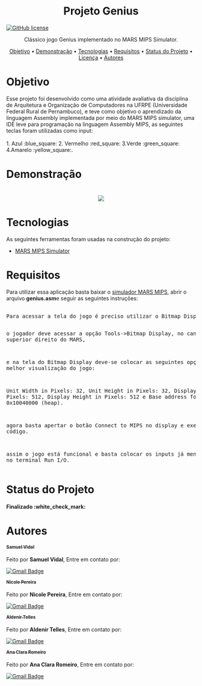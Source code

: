 <h1 align="center">Projeto Genius</h1>

[![GitHub license](https://img.shields.io/github/license/Samuelvidal99/book-finder-app?style=for-the-badge)](https://github.com/Samuelvidal99/projeto-genius/blob/main/LICENSE)

<p align="center">Clássico jogo Genius implementado no MARS MIPS Simulator.</p>

<p align="center">
 <a href="#objetivo">Objetivo</a> •
 <a href="#demonstração">Demonstração</a> • 
 <a href="#tecnologias">Tecnologias</a> • 
 <a href="#requisitos">Requisitos</a> • 
 <a href="#status-do-projeto">Status do Projeto</a> • 
 <a href="https://github.com/Samuelvidal99/book-finder-app/blob/master/LICENSE">Licença</a> • 
 <a href="#autores">Autores</a>
</p>

<h1>Objetivo</h1>
<p1>Esse projeto foi desenvolvido como uma atividade avaliativa da disciplina de Arquitetura e Organização de Computadores na UFRPE (Universidade Federal Rural de Pernambuco), e teve como objetivo o aprendizado da linguagem Assembly implementada por meio do MARS MIPS simulator, uma IDE leve para programação na linguagem Assembly MIPS, as seguintes teclas foram utilizadas como input:<br><br> 1. Azul	:blue_square: 2. Vermelho :red_square: 3.Verde :green_square: 4.Amarelo :yellow_square:.</p1>

<h1>Demonstração</h1>

<h1 align='center'><img src='./assets/book-finder-demo.gif'></img></h1>

<h1>Tecnologias</h1>

As seguintes ferramentas foram usadas na construção do projeto:

- [MARS MIPS Simulator](http://courses.missouristate.edu/kenvollmar/mars/index.htm)

<h1>Requisitos</h1>
<p1>Para utilizar essa aplicação basta baixar o <a href=http://courses.missouristate.edu/kenvollmar/mars/download.htm>simulador MARS MIPS</a>, abrir o arquivo <b>genius.asm</b>e seguir as seguintes instruções:<br><br><pre>Para acessar a tela do jogo é preciso utilizar o Bitmap Display do MARS MIPS:

o jogador deve acessar a opção Tools->Bitmap Display, no canto superior direito do MARS, 

e na tela do Bitmap Display deve-se colocar as seguintes opções para melhor visualização do jogo:

Unit Width in Pixels: 32, Unit Height in Pixels: 32, Display Width in Pixels: 512,
Display Height in Pixels: 512 e Base address for display: 0x10040000 (heap).

agora basta apertar o botão Connect to MIPS no display e executar o código.

assim o jogo está funcional e basta colocar os inputs já mencionados no terminal Run I/O.</pre></p1> 

<h1>Status do Projeto</h1>
<h4>Finalizado :white_check_mark:</h4>

<h1>Autores</h1>
<a href="https://github.com/Samuelvidal99"><sub><b>Samuel Vidal</b></sub></a><br><br>
Feito por <b>Samuel Vidal</b>, Entre em contato por: 

[![Gmail Badge](https://img.shields.io/badge/-samuelvsantos2018@gmail.com-c14438?style=flat-square&logo=Gmail&logoColor=white&link=mailto:samuelvsantos2018@gmail.com)](mailto:samuelvsantos2018@gmail.com)

<a href="https://github.com/nicole-pereira"><sub><b>Nicole Pereira</b></sub></a><br><br>
Feito por <b>Nicole Pereira</b>, Entre em contato por: 

[![Gmail Badge](https://img.shields.io/badge/-samuelvsantos2018@gmail.com-c14438?style=flat-square&logo=Gmail&logoColor=white&link=mailto:samuelvsantos2018@gmail.com)](mailto:samuelvsantos2018@gmail.com)

<a href="https://github.com/aldenirtelles"><sub><b>Aldenir Telles</b></sub></a><br><br>
Feito por <b>Aldenir Telles</b>, Entre em contato por: 

[![Gmail Badge](https://img.shields.io/badge/-samuelvsantos2018@gmail.com-c14438?style=flat-square&logo=Gmail&logoColor=white&link=mailto:samuelvsantos2018@gmail.com)](mailto:samuelvsantos2018@gmail.com)

<a href="https://github.com/clararomeiro"><sub><b>Ana Clara Romeiro</b></sub></a><br><br>
Feito por <b>Ana Clara Romeiro</b>, Entre em contato por: 

[![Gmail Badge](https://img.shields.io/badge/-samuelvsantos2018@gmail.com-c14438?style=flat-square&logo=Gmail&logoColor=white&link=mailto:samuelvsantos2018@gmail.com)](mailto:samuelvsantos2018@gmail.com)

